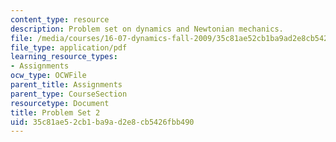 ```yaml
---
content_type: resource
description: Problem set on dynamics and Newtonian mechanics.
file: /media/courses/16-07-dynamics-fall-2009/35c81ae52cb1ba9ad2e8cb5426fbb490_MIT16_07F09_hw02.pdf
file_type: application/pdf
learning_resource_types:
- Assignments
ocw_type: OCWFile
parent_title: Assignments
parent_type: CourseSection
resourcetype: Document
title: Problem Set 2
uid: 35c81ae5-2cb1-ba9a-d2e8-cb5426fbb490
---
```


